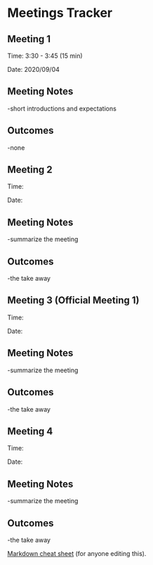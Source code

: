 # **Meetings Tracker**

## **Meeting 1**

Time: 3:30 - 3:45 (15 min)

Date: 2020/09/04

## Meeting Notes
-short introductions and expectations

## Outcomes
-none


## **Meeting 2**

Time:

Date:

## Meeting Notes
-summarize the meeting

## Outcomes
-the take away


## **Meeting 3** (Official Meeting 1)

Time:

Date:

## Meeting Notes
-summarize the meeting

## Outcomes
-the take away

## **Meeting 4**

Time:

Date:

## Meeting Notes
-summarize the meeting

## Outcomes
-the take away

[Markdown cheat sheet](https://support.squarespace.com/hc/en-us/articles/206543587-Markdown-cheat-sheet "Title") (for anyone editing this).
